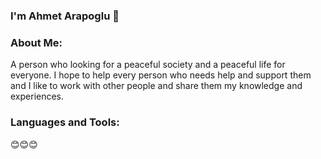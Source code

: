 ### I'm Ahmet Arapoglu 👋
### About Me:
A person who looking for a peaceful society and a peaceful life for everyone. I hope to help every person who needs help and support them and I like to work with other people and share them my knowledge and experiences.

### Languages and Tools:
:blush::blush::blush:


